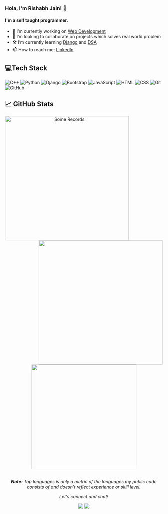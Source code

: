 ### Hola, I'm Rishabh Jain! 👋

#### I'm a self taught programmer.


- 🔭 I’m currently working on <ins>Web Development</ins>
- 👯 I’m looking to collaborate on projects which solves real world problem
- 🛠  I’m currently learning <ins>Django</ins> and <ins>DSA</ins>
- 📫 How to reach me: [LinkedIn](https://www.linkedin.com/in/rishabh-jain-343aba185/?originalSubdomain=in)

## 💻Tech Stack
![C++](https://img.shields.io/badge/c++-%2300599C.svg?style=for-the-badge&logo=c%2B%2B&logoColor=white) ![Python](https://img.shields.io/badge/Python-3776AB?style=for-the-badge&logo=python&logoColor=white) ![Django](https://img.shields.io/badge/Django-092E20?style=for-the-badge&logo=django&logoColor=white) ![Bootstrap](https://img.shields.io/badge/Bootstrap-563D7C?style=for-the-badge&logo=bootstrap&logoColor=white) ![JavaScript](https://img.shields.io/badge/JavaScript-F7DF1E?style=for-the-badge&logo=javascript&logoColor=black) ![HTML](https://img.shields.io/badge/HTML-239120?style=for-the-badge&logo=html5&logoColor=white) ![CSS](https://img.shields.io/badge/CSS-239120?&style=for-the-badge&logo=css3&logoColor=white) ![Git](https://img.shields.io/badge/git-%23F05033.svg?style=for-the-badge&logo=git&logoColor=white) ![GitHub](https://img.shields.io/badge/github-%23121011.svg?style=for-the-badge&logo=github&logoColor=white) 

## 📈 GitHub Stats

<div align="center">
  <div align="center">
    <a href="https://github.com/denvercoder1/github-readme-streak-stats" title="Go to Source">
      <img
        align="left"
        width="396"
        src="https://github-readme-stats.vercel.app/api?username=jainrishabh18&count_private=true&theme=dracula&show_icons=true&hide=issues,contribs"
        alt="Some Records"
      />
    </a>
    <a href="https://github.com/anuraghazra/github-readme-stats" title="Go to Source">
      <img
        align="right"
        width="396"
        src="http://github-readme-streak-stats.herokuapp.com?user=jainrishabh18&theme=dracula&date_format=j%20M%5B%20Y%5D"
      />
    </a>
  </div>
  <br /><br /><br /><br /><br /><br /><br /><br />
  <div align="center" title="Go to Source">
    <a href="https://github.com/anuraghazra/github-readme-stats">
      <img
        width="335"
        align="center"
        src="https://github-readme-stats.vercel.app/api/top-langs/?username=jainrishabh18&theme=dracula"
      />
    </a>
  </div>
  <br />
  
  <i><b>Note:</b> Top languages is only a metric of the languages my public code consists of and doesn't reflect experience or skill level.</i>


<i>Let's connect and chat!</i>
  <p>
    <a href="[https://www.linkedin.com/in/1220atul/](https://www.linkedin.com/in/rishabh-jain-343aba185/?originalSubdomain=in)" alt="Linkedin"><img src="https://raw.githubusercontent.com/jayehernandez/jayehernandez/3f5402efef9a0ae89211a6e04609558e862ca616/readme/linkedin-fill.svg"></a>
    <a href="mailto:jainrishabh773@gmail.com" alt="Contact me"><img src="https://raw.githubusercontent.com/jayehernandez/jayehernandez/3f5402efef9a0ae89211a6e04609558e862ca616/readme/mail-fill.svg"></a>
  </p>
  
